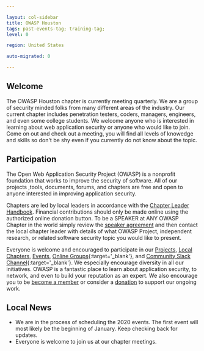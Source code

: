 ```yaml
---

layout: col-sidebar
title: OWASP Houston
tags: past-events-tag; training-tag; 
level: 0

region: United States

auto-migrated: 0

---
```

## Welcome
The OWASP Houston chapter is currently meeting quarterly.  We are a group of security minded folks from many different areas of the industry.  Our current chapter includes penetration testers, coders, managers, engineers, and even some college students.  We welcome anyone who is interested in learning about web application security or anyone who would like to join.  Come on out and check out a meeting, you will find all levels of knowedge and skills so don't be shy even if you currently do not know about the topic.

## Participation
The Open Web Application Security Project (OWASP) is a nonprofit foundation that works to improve the security of software. All of our projects ,tools, documents, forums, and chapters are free and open to anyone interested in improving application security. 

Chapters are led by local leaders in accordance with the [Chapter Leader Handbook](/www-policy/rules-of-procedure/chapter-handbook). Financial contributions should only be made online using the authorized online donation button. To be a SPEAKER at ANY OWASP Chapter in the world simply review the [speaker agreement](/www-policy/speaker-agreement) and then contact the local chapter leader with details of what OWASP Project, independent research, or related software security topic you would like to present.

Everyone is welcome and encouraged to participate in our [Projects](/projects), [Local Chapters](/chapters), [Events](/events), [Online Groups](https://groups.google.com/a/owasp.com/){:target='_blank'}, and [Community Slack Channel](https://owasp.slack.com/){:target='_blank'}. We especially encourage diversity in all our initiatives. OWASP is a fantastic place to learn about application security, to network, and even to build your reputation as an expert. We also encourage you to be [become a member](/membership) or consider a [donation](/donate) to support our ongoing work.

## Local News
- We are in the process of scheduling the 2020 events.  The first event will most likely be the beginning of January.  Keep checking back for updates.
- Everyone is welcome to join us at our chapter meetings.


